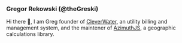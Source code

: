 ### Gregor Rekowski (@theGreski)
 Hi there 👋, I am Greg founder of <a href="https://www.cleverwater.ie/">CleverWater</a>, an utility billing and management system, and the maintener of <a href="https://github.com/theGreski/AzimuthJS">AzimuthJS</a>, a geographic calculations library.

<!--
**theGreski/theGreski** is a ✨ _special_ ✨ repository because its `README.md` (this file) appears on your GitHub profile.

Here are some ideas to get you started:

- 🔭 I’m currently working on ...
- 🌱 I’m currently learning ...
- 👯 I’m looking to collaborate on ...
- 🤔 I’m looking for help with ...
- 💬 Ask me about ...
- 📫 How to reach me: ...
- 😄 Pronouns: ...
- ⚡ Fun fact: ...
-->
